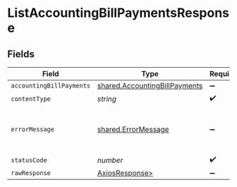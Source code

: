 # ListAccountingBillPaymentsResponse


## Fields

| Field                                                                          | Type                                                                           | Required                                                                       | Description                                                                    |
| ------------------------------------------------------------------------------ | ------------------------------------------------------------------------------ | ------------------------------------------------------------------------------ | ------------------------------------------------------------------------------ |
| `accountingBillPayments`                                                       | [shared.AccountingBillPayments](../../models/shared/accountingbillpayments.md) | :heavy_minus_sign:                                                             | Success                                                                        |
| `contentType`                                                                  | *string*                                                                       | :heavy_check_mark:                                                             | N/A                                                                            |
| `errorMessage`                                                                 | [shared.ErrorMessage](../../models/shared/errormessage.md)                     | :heavy_minus_sign:                                                             | Your `query` parameter was not correctly formed                                |
| `statusCode`                                                                   | *number*                                                                       | :heavy_check_mark:                                                             | N/A                                                                            |
| `rawResponse`                                                                  | [AxiosResponse>](https://axios-http.com/docs/res_schema)                       | :heavy_minus_sign:                                                             | N/A                                                                            |